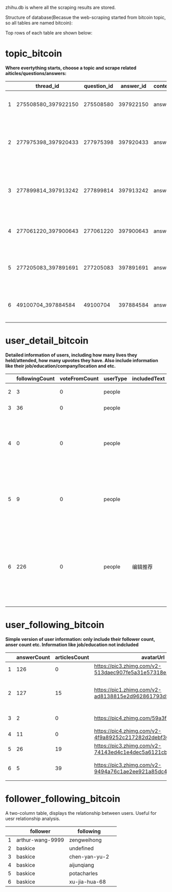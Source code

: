 zhihu.db is where all the scraping results are stored.

Structure of database(Becasue the web-scraping started from bitcoin topic, so all tables are named bitcoin):

Top rows of each table are shown below:

# topic_bitcoin

**Where evertything starts, choose a topic and scrape related aiticles/questions/answers:**

|| thread_id | question_id         | answer_id | content_type | title  | content_href               | user_id                              | user_name                          | user_link     | upvote                                                    | record_date | |
|----|-------|---------------------|-----------|--------------|--------|----------------------------|--------------------------------------|------------------------------------|---------------|-----------------------------------------------------------|-------------|-----------| 
| 1         | 275508580_397922150 | 275508580 | 397922150    | answer | 如何看待币圈四月底暴跌？               | /question/275508580/answer/397922150 | mei-you-si-xiang-de-yi-la-guan     | 没有思想的易拉罐      | //www.zhihu.com/people/mei-you-si-xiang-de-yi-la-guan     | 0           | 2018/5/21 | 
| 2         | 277975398_397920433 | 277975398 | 397920433    | answer | 如何看待阮一峰的博客攻击者比特币签名是ywwuyi？ | /question/277975398/answer/397920433 | NA                                 | 知乎用户          | NA                                                        | 0           | 2018/5/21 | 
| 3         | 277899814_397913242 | 277899814 | 397913242    | answer | 如何评价「比特币挖矿将令我们三年后无电可用？」？   | /question/277899814/answer/397913242 | wu-ding-he-78                      | 无定河           | //www.zhihu.com/people/wu-ding-he-78                      | 0           | 2018/5/21 | 
| 4         | 277061220_397900643 | 277061220 | 397900643    | answer | 二线城市投资比特币挖矿有前景吗？           | /question/277061220/answer/397900643 | leo-89-26-90                       | Leo           | //www.zhihu.com/people/leo-89-26-90                       | 0           | 2018/5/21 | 
| 5         | 277205083_397891691 | 277205083 | 397891691    | answer | 作为庄如何抬高自己发行的虚拟货币的价钱?       | /question/277205083/answer/397891691 | engineer-coin                      | Engineer Coin | //www.zhihu.com/people/engineer-coin                      | 0           | 2018/5/21 | 
| 6         | 49100704_397884584  | 49100704  | 397884584    | answer | 比特币交易平台哪个最靠谱？              | /question/49100704/answer/397884584  | zui-li-lun-dao-xing-shi-zhe-hua-19 | 醉里论道醒时折花      | //www.zhihu.com/people/zui-li-lun-dao-xing-shi-zhe-hua-19 | 5           | 2018/5/21 | 


# user_detail_bitcoin

**Detailed information of users, including how many lives they held/attended, how many upvotes they have. Also include information like their job/education/company/location and etc.**

|| followingCount | voteFromCount | userType | includedText | pinsCount | includedArticlesCount | id | favoriteCount                    | voteupCount | commercialQuestionCount | followingColumnsCount | headline | urlToken                 | participatedLiveCount    | isAdvertiser | followingFavlistsCount | favoritedCount | isOrg | followerCount | type | avatarHue | avatarUrlTemplate | followingTopicCount                                                   | description | avatarUrl                                    | columnsCount                                                      | hostedLiveCount | isActive | thankToCount | mutualFolloweesCount | coverUrl | thankFromCount                                                   | voteToCount | answerCount | articlesCount | name | questionCount | includedAnswersCount | url | logsCount                                                           | followingQuestionCount | thankedCount | gender | badge_topic | badge_type | business | company | job                        | location    | major    | school | record_date |  |
|------|----------|---------------|----------|--------------|-----------|-----------------------|----|----------------------------------|-------------|-------------------------|-----------------------|----------|--------------------------|--------------------------|--------------|------------------------|----------------|-------|---------------|------|-----------|-------------------|-----------------------------------------------------------------------|-------------|----------------------------------------------|-------------------------------------------------------------------|-----------------|----------|--------------|----------------------|----------|------------------------------------------------------------------|-------------|-------------|---------------|------|---------------|----------------------|-----|---------------------------------------------------------------------|------------------------|--------------|--------|-------------|------------|----------|---------|----------------------------|-------------|----------|--------|-------------|-----------| 
| 2              | 3             | 0        | people       |           | 0                     | 0  | 94b4f4b263a8a64bcdf500743500ed59 | 0           | 53                      | 0                     | 0        |                          | da-da-da-ge-bie-sha-wo-2 | 0            | 0                      | 0              | 8     | 0             | 5    | people    | 0x6f8096          | https://pic4.zhimg.com/v2-cec9ded3659b201fad3235a20bf1e06c_{size}.jpg | 0           |                                              | https://pic4.zhimg.com/v2-cec9ded3659b201fad3235a20bf1e06c_is.jpg | 0               | 0        | 1526790455   | 0                    | 0        |                                                                  | 0           | 0           | 3             | 0    | 大大大哥别杀我       | 0                    | 0   | http://www.zhihu.com/api/v4/people/94b4f4b263a8a64bcdf500743500ed59 | 0                      | 3            | 8      | -1          | NA         | NA       | NA      | NA                         | NA          | NA       | NA     | NA          | 2018/5/21 | 
| 3              | 36            | 0        | people       |           | 0                     | 0  | 647ea90a251cc0dfe332ef7f68c7c207 | 0           | 39                      | 0                     | 0        | 工程师                      | engineer-coin            | 0            | 0                      | 0              | 163   | 0             | 92   | people    | 0x7a6239          | https://pic2.zhimg.com/v2-ad4d3ef6a958df286feadff8059c5fd2_{size}.jpg | 1           |                                              | https://pic2.zhimg.com/v2-ad4d3ef6a958df286feadff8059c5fd2_is.jpg | 0               | 0        | 1526722690   | 0                    | 0        |                                                                  | 0           | 0           | 6             | 2    | Engineer Coin | 0                    | 0   | http://www.zhihu.com/api/v4/people/647ea90a251cc0dfe332ef7f68c7c207 | 0                      | 7            | 14     | -1          | NA         | NA       | NA      | NA                         | NA          | NA       | NA     | NA          | 2018/5/21 | 
| 4              | 0             | 0        | people       |           | 0                     | 0  | 8da4621ca2c137b1db34329f3863b2fe | 0           | 321                     | 0                     | 0        | 区块链独立投资者，布道者，心理咨询师，摄影爱好者 | juneorjim                | 0            | 0                      | 0              | 198   | 0             | 386  | people    |                   | https://pic2.zhimg.com/v2-d383b0e2b37cd104ce5392b1384f11c3_{size}.jpg | 4           | 个人vx：「han_juice 」，加我请备注「知乎」                  | https://pic2.zhimg.com/v2-d383b0e2b37cd104ce5392b1384f11c3_is.jpg | 0               | 0        | 1522204218   | 0                    | 0        | https://pic1.zhimg.com/v2-24ac59f8875304db6ddaf6ffc99ad7b6_r.jpg | 0           | 0           | 4             | 5    | Juneorjim     | 0                    | 0   | http://www.zhihu.com/api/v4/people/8da4621ca2c137b1db34329f3863b2fe | 0                      | 4            | 13     | 1           | NA         | NA       | NA      | NA                         | NA          | NA       | NA     | NA          | 2018/5/21 | 
| 5              | 9             | 0        | people       |           | 0                     | 0  | 37655fbb05db12b74326d7c71293989f | 0           | 214                     | 0                     | 7        | 技术营销党                    | microawareness           | 0            | 0                      | 0              | 289   | 0             | 298  | people    |                   | https://pic3.zhimg.com/v2-e06b0f468299d9b8c3566dbd969febc3_{size}.jpg | 5           | 技术营销党，量化交易，区块链社群&lt;币盈会&gt;，公众号&lt;刹那区块链&gt; | https://pic3.zhimg.com/v2-e06b0f468299d9b8c3566dbd969febc3_is.jpg | 1               | 0        | 1            | 0                    | 0        | https://pic2.zhimg.com/v2-90d47d4546441190892171c3270aa288_r.jpg | 0           | 0           | 17            | 73   | 微觉            | 0                    | 0   | http://www.zhihu.com/api/v4/people/37655fbb05db12b74326d7c71293989f | 0                      | 39           | 46     | 1           | NA         | NA       | 高新科技    | jiashidata.com             | NA          | 上海,北京,浙江 | NA     | 杭州电子科技大学    | 2018/5/21 | 
| 6              | 226           | 0        | people       | 编辑推荐      | 2                     | 2  | 803346fc485f89b5232a0d105123cc85 | 6           | 35476                   | 0                     | 51       | 技术分享 咨询：yrjyrj-hero      | li-ming-yang-86-56       | 1            | 0                      | 1              | 11224 | 0             | 8893 | people    |                   | https://pic2.zhimg.com/v2-86ee29fa490595c294c7ec4cd2dc71a2_{size}.jpg | 55          |                                              | https://pic2.zhimg.com/v2-86ee29fa490595c294c7ec4cd2dc71a2_is.jpg | 1               | 0        | 1447593792   | 0                    | 0        | https://pic4.zhimg.com/v2-aedafc643ac56650de728ec342fa6b4c_r.jpg | 0           | 0           | 673           | 29   | 李明阳           | 11                   | 0   | http://www.zhihu.com/api/v4/people/803346fc485f89b5232a0d105123cc85 | 71                     | 780          | 3167   | 1           | NA         | NA       | 互联网     | IBM,大众集团（Volkswagen Group） | 软件工程师,软件工程师 | 北京       | NA     | NA          | 2018/5/21 | 




# user_following_bitcoin

**Simple version of user information: only include their follower count, anser count etc. Information like job/education not indcluded**

|| answerCount | articlesCount | avatarUrl | avatarUrlTemplate                                                 | badge                                                                 | followerCount | gender | headline | id                       | isAdvertiser                     | isFollowed | isFollowing | isOrg | name | type    | url    | urlToken                                                            | userType           | record_date |  |
|-------------|------|---------|-----------|-------------------------------------------------------------------|-----------------------------------------------------------------------|---------------|--------|----------|--------------------------|----------------------------------|------------|-------------|-------|------|---------|--------|---------------------------------------------------------------------|--------------------|-------------|-----------| 
| 1           | 126           | 0         | https://pic3.zhimg.com/v2-513daec907fe5a31e57318e385f18c10_is.jpg | https://pic3.zhimg.com/v2-513daec907fe5a31e57318e385f18c10_{size}.jpg | list()        | 164    | 1        | One for all, all for one | 2aeb9587cc3aba38256823dcb28398f0 | 0          | 0           | 0     | 0    | 小刀      | people | http://www.zhihu.com/api/v4/people/2aeb9587cc3aba38256823dcb28398f0 | zengweihong        | people      | 2018/5/21 | 
| 2           | 127           | 15        | https://pic1.zhimg.com/v2-ad8138815e2d962861793d54b8c79fe7_is.jpg | https://pic1.zhimg.com/v2-ad8138815e2d962861793d54b8c79fe7_{size}.jpg | list()        | 1299   | 1        | 区块链投资 研究  微信公众号：区块链朋克    | 9dc8827c68b51e58583886070a809e70 | 0          | 0           | 0     | 0    | 区块链朋克   | people | http://www.zhihu.com/api/v4/people/9dc8827c68b51e58583886070a809e70 | chen-yan-yu-2      | people      | 2018/5/21 | 
| 3           | 2             | 0         | https://pic4.zhimg.com/59a3f51f6_is.jpg                           | https://pic4.zhimg.com/59a3f51f6_{size}.jpg                           | list()        | 48     | 1        | 1                        | 8740f61708fdeab719d76f7bcc30bf12 | 0          | 0           | 0     | 0    | pota水手  | people | http://www.zhihu.com/api/v4/people/8740f61708fdeab719d76f7bcc30bf12 | potacharles        | people      | 2018/5/21 | 
| 4           | 11            | 0         | https://pic4.zhimg.com/v2-4f9a89252c217282d2debf361b813dd7_is.jpg | https://pic4.zhimg.com/v2-4f9a89252c217282d2debf361b813dd7_{size}.jpg | list()        | 278    | 1        | 炒币五载                     | 2f5d477d666df2b12f3056477f294aef | 0          | 0           | 0     | 0    | 水瓜瓜     | people | http://www.zhihu.com/api/v4/people/2f5d477d666df2b12f3056477f294aef | xu-jia-hua-68      | people      | 2018/5/21 | 
| 5           | 26            | 19        | https://pic3.zhimg.com/v2-74143ed4c1e4dec5a6121cbee75a861c_is.jpg | https://pic3.zhimg.com/v2-74143ed4c1e4dec5a6121cbee75a861c_{size}.jpg | list()        | 2030   | 1        |                          | 150d1cb01d19d56810bc13892a01dbdf | 0          | 0           | 0     | 0    | Ruomise | people | http://www.zhihu.com/api/v4/people/150d1cb01d19d56810bc13892a01dbdf | ruomise            | people      | 2018/5/21 | 
| 6           | 5             | 39        | https://pic3.zhimg.com/v2-9494a76c1ae2ee921a85dc4d6dc94508_is.jpg | https://pic3.zhimg.com/v2-9494a76c1ae2ee921a85dc4d6dc94508_{size}.jpg | list()        | 1167   | -1       | 区块链普及者。v:wudatou00       | cfdebe7ab2816f23a7c1379f8bc06a66 | 0          | 0           | 0     | 0    | 大头      | people | http://www.zhihu.com/api/v4/people/cfdebe7ab2816f23a7c1379f8bc06a66 | hui-ren-bu-juan-98 | people      | 2018/5/21 | 


# follower_following_bitcoin

A two-column table, displays the relationship between users. Useful for uesr relationship analysis.

| | follower | following        | |
|----------|-----------|-------|---------------| 
| 1        | arthur-wang-9999 | zengweihong   | 
| 2        | baskice          | undefined     | 
| 3        | baskice          | chen-yan-yu-2 | 
| 4        | baskice          | aijunqiang    | 
| 5        | baskice          | potacharles   | 
| 6        | baskice          | xu-jia-hua-68 | 
